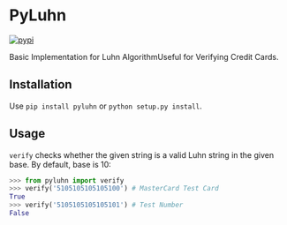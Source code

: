 # PyLuhn  
<a href="https://pypi.org/project/PyLuhn/">
    <img alt="pypi" src="https://badge.fury.io/py/PyLuhn.svg">
  </a>

Basic Implementation for Luhn AlgorithmUseful for Verifying Credit Cards.




## Installation

Use `pip install pyluhn` or `python setup.py install`.

## Usage

`verify` checks whether the given string is a valid
Luhn string in the given base. By default, base is 10:

```python
>>> from pyluhn import verify
>>> verify('5105105105105100') # MasterCard Test Card
True
>>> verify('5105105105105101') # Test Number
False
```
